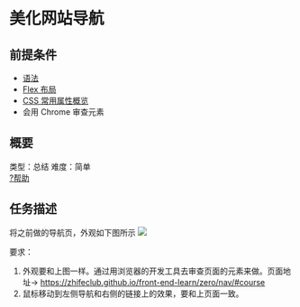 # 美化网站导航
## 前提条件  
* [语法](http://www.jianshu.com/p/7d2c5f36702b)
* [Flex 布局](http://www.jianshu.com/p/b2b48c39450b)
* [CSS 常用属性概览](http://www.jianshu.com/p/b2889973263f)
* 会用 Chrome 审查元素

## 概要
类型：总结
难度：简单  
[?帮助](http://www.jianshu.com/p/2053ab47a70d)

## 任务描述
将之前做的导航页，外观如下图所示
![](http://upload-images.jianshu.io/upload_images/7219342-006a4d84e62337d5.jpeg?imageMogr2/auto-orient/strip%7CimageView2/2/w/1240)

要求：  
1. 外观要和上图一样。通过用浏览器的开发工具去审查页面的元素来做。页面地址-> https://zhifeclub.github.io/front-end-learn/zero/nav/#course
1. 鼠标移动到左侧导航和右侧的链接上的效果，要和上页面一致。

